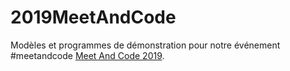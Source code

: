 # 2019MeetAndCode

Modèles et programmes de démonstration pour notre événement #meetandcode [Meet And Code 2019](https://meet-and-code.org/be/fr/event-show/3760). 

